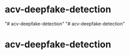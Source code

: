 # acv-deepfake-detection
"# acv-deepfake-detection" 
"# acv-deepfake-detection" 
# acv-deepfake-detection
